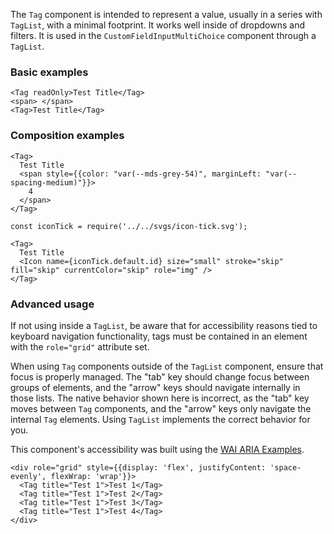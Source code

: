 The `Tag` component is intended to represent a value, usually in a series with `TagList`, with a minimal footprint. It works well inside of dropdowns and filters. It is used in the `CustomFieldInputMultiChoice` component through a `TagList`.

### Basic examples

```
<Tag readOnly>Test Title</Tag>
<span> </span>
<Tag>Test Title</Tag>
```

### Composition examples

```
<Tag>
  Test Title
  <span style={{color: "var(--mds-grey-54)", marginLeft: "var(--spacing-medium)"}}>
    4
  </span>
</Tag>
```

```
const iconTick = require('../../svgs/icon-tick.svg');

<Tag>
  Test Title
  <Icon name={iconTick.default.id} size="small" stroke="skip" fill="skip" currentColor="skip" role="img" />
</Tag>
```

### Advanced usage

If not using inside a `TagList`, be aware that for accessibility reasons tied to keyboard navigation functionality, tags must be contained in an element with the `role="grid"` attribute set.

When using `Tag` components outside of the `TagList` component, ensure that focus is properly managed. The "tab" key should change focus between groups of elements, and the "arrow" keys should navigate internally in those lists. The native behavior shown here is incorrect, as the "tab" key moves between `Tag` components, and the "arrow" keys only navigate the internal `Tag` elements. Using `TagList` implements the correct behavior for you.

This component's accessibility was built using the [WAI ARIA Examples](https://www.w3.org/TR/wai-aria-practices-1.1/examples/grid/LayoutGrids.html#ex2_label).

```
<div role="grid" style={{display: 'flex', justifyContent: 'space-evenly', flexWrap: 'wrap'}}>
  <Tag title="Test 1">Test 1</Tag>
  <Tag title="Test 1">Test 2</Tag>
  <Tag title="Test 1">Test 3</Tag>
  <Tag title="Test 1">Test 4</Tag>
</div>
```
